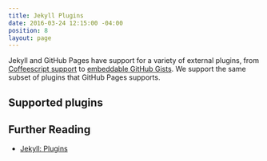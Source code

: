 ```yaml
---
title: Jekyll Plugins
date: 2016-03-24 12:15:00 -04:00
position: 8
layout: page
---
```


Jekyll and GitHub Pages have support for a variety of external plugins, from [Coffeescript support](https://github.com/jekyll/jekyll-coffeescript) to [embeddable GitHub Gists](https://github.com/jekyll/jekyll-gist). We support the same subset of plugins that GitHub Pages supports.

## Supported plugins

<ul class="supported-plugins"></ul>

## Further Reading

- [Jekyll: Plugins](https://jekyllrb.com/docs/plugins/)
